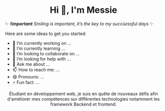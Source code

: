 <h1 align="center">Hi 👋, I'm Messie</h1>


✨ ***!important*** *Smiling is important, it’s the key to my succùessful days* ✨ 

Here are some ideas to get you started:

- 🔭 I’m currently working on ...
- 🌱 I’m currently learning ...
- 👯 I’m looking to collaborate on ...
- 🤔 I’m looking for help with ...
- 💬 Ask me about ...
- 📫 How to reach me: ...
- 😄 Pronouns: ...
- ⚡ Fun fact: ...


<p align= "center">
  Étudiant en développement web, je suis en quête de nouveaux défis afin d'améliorer mes compétences sur différentes technologies notamment les framework Backend et frontend.
  
  
</p>
